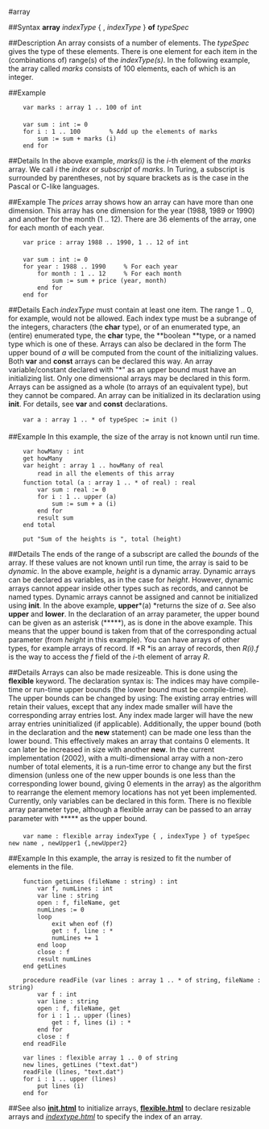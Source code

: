 
#array

##Syntax
**array** *indexType* { , *indexType* } **of** *typeSpec*



##Description
An array consists of a number of elements. The *typeSpec* gives the type of these elements. There is one element for each item in the (combinations of) range(s) of the *indexType(s)*. In the following example, the array called *marks* consists of 100 elements, each of which is an integer.



##Example



        var marks : array 1 .. 100 of int
        
        var sum : int := 0
        for i : 1 .. 100        % Add up the elements of marks
            sum := sum + marks (i)
        end for
##Details
In the above example, *marks(i)* is the *i*-th element of the *marks* array. We call *i* the *index* or *subscript* of *marks*. In Turing, a subscript is surrounded by parentheses, not by square brackets as is the case in the Pascal or C-like languages.



##Example
The *prices* array shows how an array can have more than one dimension. This array has one dimension for the year (1988, 1989 or 1990) and another for the month (1 .. 12). There are 36 elements of the array, one for each month of each year.


        var price : array 1988 .. 1990, 1 .. 12 of int
        
        var sum : int := 0
        for year : 1988 .. 1990     % For each year
            for month : 1 .. 12     % For each month
                sum := sum + price (year, month)
            end for
        end for
##Details
Each *indexType* must contain at least one item. The range 1 .. 0, for example, would not be allowed. Each index type must be a subrange of the integers, characters (the **char** type), or of an enumerated type, an (entire) enumerated type, the **char** type, the **boolean **type, or a named type which is one of these.
Arrays can also be declared in the form
The upper bound of *a* will be computed from the count of the initializing values. Both **var** and **const** arrays can be declared this way. An array variable/constant declared with "*" as an upper bound must have an initializing list. Only one dimensional arrays may be declared in this form.
Arrays can be assigned as a whole (to arrays of an equivalent type), but they cannot be compared.
An array can be initialized in its declaration using **init**. For details, see **var** and **const** declarations.


        var a : array 1 .. * of typeSpec := init ()
##Example
In this example, the size of the array is not known until run time.


        var howMany : int
        get howMany
        var height : array 1 .. howMany of real
            read in all the elements of this array
        function total (a : array 1 .. * of real) : real
            var sum : real := 0
            for i : 1 .. upper (a)
                sum := sum + a (i)
            end for
            result sum
        end total
        
        put "Sum of the heights is ", total (height)
##Details
The ends of the range of a subscript are called the *bounds* of the array. If these values are not known until run time, the array is said to be *dynamic*. In the above example, *height* is a dynamic array. Dynamic arrays can be declared as variables, as in the case for *height*. However, dynamic arrays cannot appear inside other types such as records, and cannot be named types. Dynamic arrays cannot be assigned and cannot be initialized using **init**.
In the above example, **upper***(a) *returns the size of *a*. See also **upper** and **lower**.
In the declaration of an array parameter, the upper bound can be given as an asterisk (*****), as is done in the above example. This means that the upper bound is taken from that of the corresponding actual parameter (from *height* in this example).
You can have arrays of other types, for example arrays of record. If *R *is an array of records, then *R(i).f* is the way to access the *f* field of the *i*-th element of array *R*.



##Details
Arrays can also be made resizeable. This is done using the **flexible** keyword. The declaration syntax is:
The indices may have compile-time or run-time upper bounds (the lower bound must be compile-time). The upper bounds can be changed by using:
The existing array entries will retain their values, except that any index made smaller will have the corresponding array entries lost. Any index made larger will have the new array entries uninitialized (if applicable).
Additionally, the upper bound (both in the declaration and the **new** statement) can be made one less than the lower bound. This effectively makes an array that contains 0 elements. It can later be increased in size with another **new**.
In the current implementation (2002), with a multi-dimensional array with a non-zero number of total elements, it is a run-time error to change any but the first dimension (unless one of the new upper bounds is one less than the corresponding lower bound, giving 0 elements in the array) as the algorithm to rearrange the element memory locations has not yet been implemented.
Currently, only variables can be declared in this form. There is no flexible array parameter type, although a flexible array can be passed to an array parameter with ***** as the upper bound.


        var name : flexible array indexType { , indexType } of typeSpec        new name , newUpper1 {,newUpper2}
##Example
In this example, the array is resized to fit the number of elements in the file.


        function getLines (fileName : string) : int
            var f, numLines : int
            var line : string
            open : f, fileName, get
            numLines := 0
            loop
                exit when eof (f)
                get : f, line : *
                numLines += 1
            end loop
            close : f
            result numLines
        end getLines 
        
        procedure readFile (var lines : array 1 .. * of string, fileName : string)
            var f : int
            var line : string
            open : f, fileName, get
            for i : 1 .. upper (lines)
                get : f, lines (i) : *
            end for    
			close : f
        end readFile
            
        var lines : flexible array 1 .. 0 of string
        new lines, getLines ("text.dat")
        readFile (lines, "text.dat")
        for i : 1 .. upper (lines)
            put lines (i)
        end for
##See also
**[init.html](init)** to initialize arrays, **[flexible.html](flexible)** to declare resizable arrays and *[indextype.html](indexType)* to specify the index of an array.


